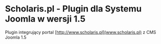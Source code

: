 Scholaris.pl - Plugin dla Systemu Joomla w wersji 1.5
=============

Plugin integrujący portal [http://www.scholaris.pl](www.scholaris.pl) z CMS Joomla 1.5
